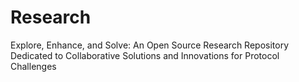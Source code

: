# Research
Explore, Enhance, and Solve: An Open Source Research Repository Dedicated to Collaborative Solutions and Innovations for Protocol Challenges
